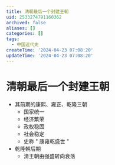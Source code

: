```yaml
---
title: 清朝最后一个封建王朝
uid: 2533274791160362
archived: false
aliases: []
categories: []
tags:
  - 中国近代史
createTime: '2024-04-23 07:08:20'
updateTime: '2024-04-23 07:08:20'
---
```


# 清朝最后一个封建王朝

- 其前期的康熙、雍正、乾隆三朝
  - 国家统一
  - 经济繁荣
  - 政权稳固
  - 社会稳定
  - 史称 " 康雍乾盛世 "
- 乾隆朝后期
  - 清王朝由强盛转向衰落
